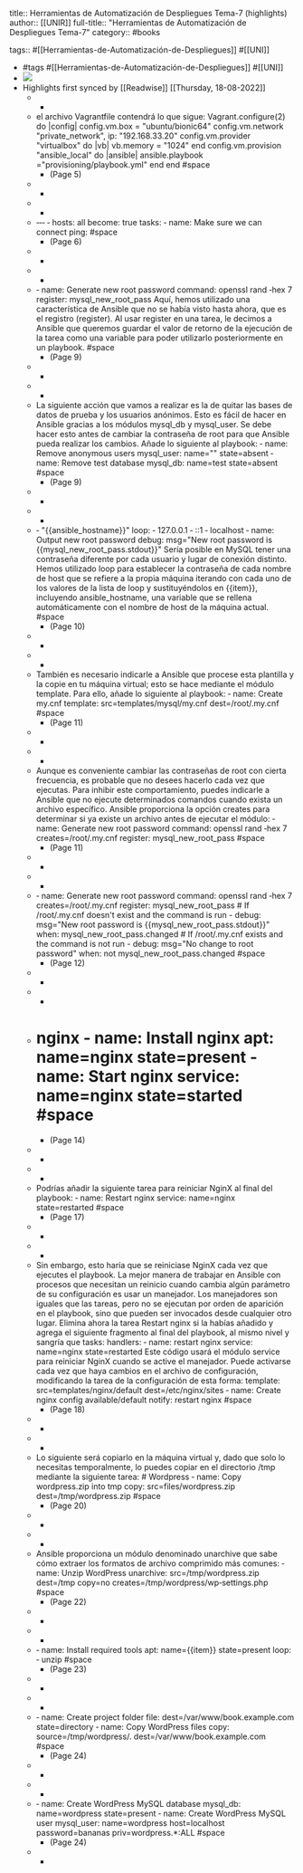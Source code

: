 title:: Herramientas de Automatización de Despliegues Tema-7 (highlights)
author:: [[UNIR]]
full-title:: "Herramientas de Automatización de Despliegues Tema-7"
category:: #books

tags:: #[[Herramientas-de-Automatización-de-Despliegues]] #[[UNI]]

- #tags #[[Herramientas-de-Automatización-de-Despliegues]] #[[UNI]]
- ![](https://readwise-assets.s3.amazonaws.com/media/uploaded_book_covers/profile_22942/07c80289-0eec-4d82-a65b-43554716fbac.jpg)
- Highlights first synced by [[Readwise]] [[Thursday, 18-08-2022]]
	- -
	- el archivo Vagrantfile contendrá lo que sigue: Vagrant.configure(2) do |config| config.vm.box = "ubuntu/bionic64" config.vm.network "private_network", ip: "192.168.33.20" config.vm.provider "virtualbox" do |vb| vb.memory = "1024" end config.vm.provision "ansible_local" do |ansible| ansible.playbook ="provisioning/playbook.yml" end end #space
		- (Page 5)
	- -
	- -
	- ‐‐‐ ‐ hosts: all become: true tasks: ‐ name: Make sure we can connect ping: #space
		- (Page 6)
	- -
	- -
	- ‐ name: Generate new root password command: openssl rand ‐hex 7 register: mysql_new_root_pass Aquí, hemos utilizado una característica de Ansible que no se había visto hasta ahora, que es el registro (register). Al usar register en una tarea, le decimos a Ansible que queremos guardar el valor de retorno de la ejecución de la tarea como una variable para poder utilizarlo posteriormente en un playbook. #space
		- (Page 9)
	- -
	- -
	- La siguiente acción que vamos a realizar es la de quitar las bases de datos de prueba y  los  usuarios  anónimos.  Esto  es  fácil  de  hacer  en  Ansible  gracias  a  los  módulos mysql_db y mysql_user. Se debe hacer esto antes de cambiar la contraseña de root para que Ansible pueda realizar los cambios. Añade lo siguiente al playbook: ‐ name: Remove anonymous users mysql_user: name="" state=absent ‐ name: Remove test database mysql_db: name=test state=absent #space
		- (Page 9)
	- -
	- -
	- ‐ "{{ansible_hostname}}" loop: ‐ 127.0.0.1 ‐ ::1 ‐ localhost ‐ name: Output new root password debug: msg="New root password is {{mysql_new_root_pass.stdout}}" Sería posible en MySQL tener una contraseña diferente por cada usuario y lugar de conexión  distinto.  Hemos  utilizado  loop  para  establecer  la  contraseña  de  cada nombre  de  host  que  se  refiere  a  la  propia  máquina  iterando  con  cada  uno  de  los valores  de la lista  de loop  y  sustituyéndolos  en  {{item}}, incluyendo ansible_hostname, una variable que se rellena automáticamente con el nombre de host  de  la  máquina  actual. #space
		- (Page 10)
	- -
	- -
	- También es necesario indicarle a Ansible que procese esta plantilla y la copie en tu máquina  virtual;  esto  se  hace  mediante  el  módulo  template.  Para  ello,  añade  lo siguiente al playbook: ‐ name: Create my.cnf template: src=templates/mysql/my.cnf dest=/root/.my.cnf #space
		- (Page 11)
	- -
	- -
	- Aunque es conveniente cambiar las contraseñas de root con cierta frecuencia, es probable que no desees hacerlo cada vez que ejecutas. Para  inhibir  este  comportamiento,  puedes  indicarle  a  Ansible  que  no  ejecute determinados comandos cuando exista un archivo específico. Ansible proporciona la opción creates para determinar si ya existe un archivo antes de ejecutar el módulo: ‐ name: Generate new root password command: openssl rand ‐hex 7 creates=/root/.my.cnf register: mysql_new_root_pass #space
		- (Page 11)
	- -
	- -
	- ‐ name: Generate new root password command: openssl rand ‐hex 7 creates=/root/.my.cnf register: mysql_new_root_pass # If /root/.my.cnf doesn't exist and the command is run - debug: msg="New root password is {{mysql_new_root_pass.stdout}}" when: mysql_new_root_pass.changed # If /root/.my.cnf exists and the command is not run - debug: msg="No change to root password" when: not mysql_new_root_pass.changed #space
		- (Page 12)
	- -
	- -
	- # nginx ‐ name: Install nginx apt: name=nginx state=present ‐ name: Start nginx service: name=nginx state=started #space
		- (Page 14)
	- -
	- -
	- Podrías añadir la siguiente tarea para reiniciar NginX al final del playbook: ‐ name: Restart nginx service: name=nginx state=restarted #space
		- (Page 17)
	- -
	- -
	- Sin embargo, esto haría que se reiniciase NginX cada vez que ejecutes el playbook. La mejor manera de trabajar en Ansible con procesos que necesitan un reinicio cuando cambia algún parámetro de su configuración es usar un manejador. Los manejadores son iguales que las tareas, pero no se ejecutan por orden de aparición en el playbook, sino  que  pueden  ser  invocados  desde  cualquier  otro  lugar.  Elimina  ahora  la  tarea Restart  nginx  si  la  habías  añadido  y  agrega  el  siguiente  fragmento  al  final  del playbook, al mismo nivel y sangría que tasks: handlers: ‐ name: restart nginx service: name=nginx state=restarted Este  código  usará  el  módulo  service  para  reiniciar  NginX  cuando  se  active  el manejador.  Puede  activarse  cada  vez  que  haya  cambios  en  el  archivo  de configuración, modificando la tarea de la configuración de esta forma: template: src=templates/nginx/default dest=/etc/nginx/sites ‐ name: Create nginx config available/default notify: restart nginx #space
		- (Page 18)
	- -
	- -
	- Lo  siguiente  será  copiarlo  en  la  máquina  virtual  y,  dado  que  solo  lo  necesitas temporalmente, lo puedes copiar en el directorio /tmp mediante la siguiente tarea: # Wordpress ‐ name: Copy wordpress.zip into tmp copy: src=files/wordpress.zip dest=/tmp/wordpress.zip #space
		- (Page 20)
	- -
	- -
	- Ansible proporciona un módulo denominado unarchive que sabe cómo extraer los formatos de archivo comprimido más comunes: ‐ name: Unzip WordPress unarchive: src=/tmp/wordpress.zip dest=/tmp copy=no creates=/tmp/wordpress/wp‐settings.php #space
		- (Page 22)
	- -
	- -
	- ‐ name: Install required tools apt: name={{item}} state=present loop: ‐ unzip #space
		- (Page 23)
	- -
	- -
	- ‐ name: Create project folder file: dest=/var/www/book.example.com state=directory ‐ name: Copy WordPress files copy: source=/tmp/wordpress/. dest=/var/www/book.example.com #space
		- (Page 24)
	- -
	- -
	- ‐ name: Create WordPress MySQL database mysql_db: name=wordpress state=present ‐ name: Create WordPress MySQL user mysql_user: name=wordpress host=localhost password=bananas priv=wordpress.*:ALL #space
		- (Page 24)
	- -